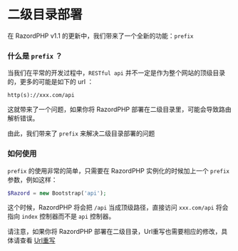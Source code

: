 # 二级目录部署

在 RazordPHP v1.1 的更新中，我们带来了一个全新的功能：`prefix`

### 什么是 `prefix` ？

当我们在平常的开发过程中，`RESTful api` 并不一定是作为整个网站的顶级目录的，更多的可能是如下的 url ：

```
http(s)://xxx.com/api
```

这就带来了一个问题，如果你将 RazordPHP 部署在二级目录里，可能会导致路由解析错误。

由此，我们带来了 `prefix` 来解决二级目录部署的问题

### 如何使用

`prefix` 的使用非常的简单，只需要在 RazordPHP 实例化的时候加上一个 `prefix` 参数，例如这样：

```php
$Razord = new Bootstrap('api');
```

这个时候，RazordPHP 将会把 `/api` 当成顶级路径，直接访问 `xxx.com/api` 将会指向 `index` 控制器而不是 `api` 控制器。

请注意，如果你将 RazordPHP 部署在二级目录，Url重写也需要相应的修改，具体请查看 [Url重写](url_rewrite.md)